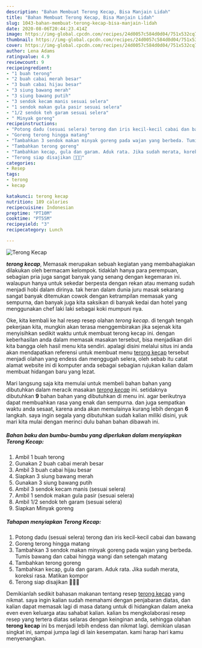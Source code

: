 ```yaml
---
description: "Bahan Membuat Terong Kecap, Bisa Manjain Lidah"
title: "Bahan Membuat Terong Kecap, Bisa Manjain Lidah"
slug: 1043-bahan-membuat-terong-kecap-bisa-manjain-lidah
date: 2020-08-06T20:44:23.414Z
image: https://img-global.cpcdn.com/recipes/24d0057c584d0d04/751x532cq70/terong-kecap-foto-resep-utama.jpg
thumbnail: https://img-global.cpcdn.com/recipes/24d0057c584d0d04/751x532cq70/terong-kecap-foto-resep-utama.jpg
cover: https://img-global.cpcdn.com/recipes/24d0057c584d0d04/751x532cq70/terong-kecap-foto-resep-utama.jpg
author: Lena Adams
ratingvalue: 4.9
reviewcount: 9
recipeingredient:
- "1 buah terong"
- "2 buah cabai merah besar"
- "3 buah cabai hijau besar"
- "3 siung bawang merah"
- "3 siung bawang putih"
- "3 sendok kecam manis sesuai selera"
- "1 sendok makan gula pasir sesuai selera"
- "1/2 sendok teh garam sesuai selera"
- " Minyak goreng"
recipeinstructions:
- "Potong dadu (sesuai selera) terong dan iris kecil-kecil cabai dan bawang"
- "Goreng terong hingga matang"
- "Tambahkan 3 sendok makan minyak goreng pada wajan yang berbeda. Tumis bawang dan cabai hingga wangi dan setengah matang"
- "Tambahkan terong goreng"
- "Tambahkan kecap, gula dan garam. Aduk rata. Jika sudah merata, koreksi rasa. Matikan kompor"
- "Terong siap disajikan 👩🏻‍🍳"
categories:
- Resep
tags:
- terong
- kecap

katakunci: terong kecap 
nutrition: 189 calories
recipecuisine: Indonesian
preptime: "PT10M"
cooktime: "PT55M"
recipeyield: "3"
recipecategory: Lunch

---
```



![Terong Kecap](https://img-global.cpcdn.com/recipes/24d0057c584d0d04/751x532cq70/terong-kecap-foto-resep-utama.jpg)

<b><i>terong kecap</i></b>, Memasak merupakan sebuah kegiatan yang membahagiakan dilakukan oleh bermacam kelompok. tidaklah hanya para perempuan, sebagian pria juga sangat banyak yang senang dengan kegemaran ini. walaupun hanya untuk sekedar berpesta dengan rekan atau memang sudah menjadi hobi dalam dirinya. tak heran dalam dunia juru masak sekarang sangat banyak ditemukan cowok dengan ketrampilan memasak yang sempurna, dan banyak juga kita saksikan di banyak kedai dan hotel yang menggunakan chef laki laki sebagai koki mumpuni nya.

Oke, kita kembali ke hal resep resep olahan <i>terong kecap</i>. di tengah tengah pekerjaan kita, mungkin akan terasa menggembirakan jika sejenak kita menyisihkan sedikit waktu untuk membuat terong kecap ini. dengan keberhasilan anda dalam memasak masakan tersebut, bisa menjadikan diri kita bangga oleh hasil menu kita sendiri. apalagi disini melalui situs ini anda akan mendapatkan referensi untuk membuat menu <u>terong kecap</u> tersebut menjadi olahan yang endess dan menggugah selera, oleh sebab itu catat alamat website ini di komputer anda sebagai sebagian rujukan kalian dalam membuat hidangan baru yang lezat.




Mari langsung saja kita memulai untuk membeli bahan bahan yang dibutuhkan dalam meracik masakan <u><i>terong kecap</i></u> ini. setidaknya dibutuhkan <b>9</b> bahan bahan yang dibutuhkan di menu ini. agar berikutnya dapat membuahkan rasa yang enak dan sempurna. dan juga sempatkan waktu anda sesaat, karena anda akan memulainya kurang lebih dengan <b>6</b> langkah. saya ingin segala yang dibutuhkan sudah kalian miliki disini, yuk mari kita mulai dengan merinci dulu bahan bahan dibawah ini.

<!--inarticleads1-->

##### Bahan baku dan bumbu-bumbu yang diperlukan dalam menyiapkan Terong Kecap:

1. Ambil 1 buah terong
1. Gunakan 2 buah cabai merah besar
1. Ambil 3 buah cabai hijau besar
1. Siapkan 3 siung bawang merah
1. Gunakan 3 siung bawang putih
1. Ambil 3 sendok kecam manis (sesuai selera)
1. Ambil 1 sendok makan gula pasir (sesuai selera)
1. Ambil 1/2 sendok teh garam (sesuai selera)
1. Siapkan  Minyak goreng




<!--inarticleads2-->

##### Tahapan menyiapkan Terong Kecap:

1. Potong dadu (sesuai selera) terong dan iris kecil-kecil cabai dan bawang
1. Goreng terong hingga matang
1. Tambahkan 3 sendok makan minyak goreng pada wajan yang berbeda. Tumis bawang dan cabai hingga wangi dan setengah matang
1. Tambahkan terong goreng
1. Tambahkan kecap, gula dan garam. Aduk rata. Jika sudah merata, koreksi rasa. Matikan kompor
1. Terong siap disajikan 👩🏻‍🍳




Demikianlah sedikit bahasan makanan tentang resep <u>terong kecap</u> yang nikmat. saya ingin kalian sudah memahami dengan penjabaran diatas, dan kalian dapat memasak lagi di masa datang untuk di hidangkan dalam aneka even even keluarga atau sahabat kalian. kalian bs mengkolaborasi resep resep yang tertera diatas selaras dengan keinginan anda, sehingga olahan <b>terong kecap</b> ini bs menjadi lebih endess dan nikmat lagi. demikian ulasan singkat ini, sampai jumpa lagi di lain kesempatan. kami harap hari kamu menyenangkan.
